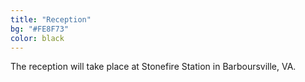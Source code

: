 ```yaml
---
title: "Reception"
bg: "#FE8F73"
color: black
---
```


The reception will take place at Stonefire Station in Barboursville, VA.
